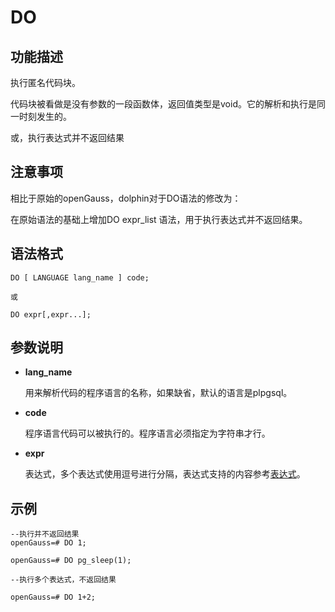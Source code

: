 # DO<a name="ZH-CN_TOPIC_0289900214"></a>

## 功能描述<a name="zh-cn_topic_0283137438_zh-cn_topic_0237122132_zh-cn_topic_0059778658_s9b63cdf8ade346bb85b02b8dbdf97170"></a>

执行匿名代码块。

代码块被看做是没有参数的一段函数体，返回值类型是void。它的解析和执行是同一时刻发生的。

或，执行表达式并不返回结果

## 注意事项<a name="zh-cn_topic_0283137438_zh-cn_topic_0237122132_zh-cn_topic_0059778658_sdad44f940b3e443387bdb882b0ddab8c"></a>

相比于原始的openGauss，dolphin对于DO语法的修改为：

在原始语法的基础上增加DO expr_list 语法，用于执行表达式并不返回结果。

## 语法格式<a name="zh-cn_topic_0283137438_zh-cn_topic_0237122132_zh-cn_topic_0059778658_sd2aa9ae78e2b471aa1517fa438ac5e9e"></a>

```
DO [ LANGUAGE lang_name ] code;

或

DO expr[,expr...];
```

## 参数说明<a name="zh-cn_topic_0283137438_zh-cn_topic_0237122132_zh-cn_topic_0059778658_sfb2bd9ccfd56476e820c028e3e53ccaf"></a>

- **lang\_name**

  用来解析代码的程序语言的名称，如果缺省，默认的语言是plpgsql。

- **code**

  程序语言代码可以被执行的。程序语言必须指定为字符串才行。

- **expr**

  表达式，多个表达式使用逗号进行分隔，表达式支持的内容参考[表达式](表达式.md)。

  


## 示例<a name="zh-cn_topic_0283137438_zh-cn_topic_0237122132_zh-cn_topic_0059778658_s414adb8f7846482184cbbd960d4adfcf"></a>

```
--执行并不返回结果
openGauss=# DO 1;

openGauss=# DO pg_sleep(1);

--执行多个表达式，不返回结果

openGauss=# DO 1+2;
```